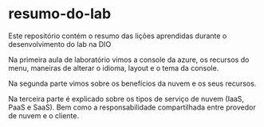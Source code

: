 # resumo-do-lab
Este repositório contém o resumo das lições aprendidas durante o desenvolvimento do lab na DIO

Na primeira aula de laboratório vimos a console da azure, os recursos do menu, maneiras de alterar o idioma, layout e o tema da console.

Na segunda parte vimos sobre os benefícios da nuvem e os seus recursos.

Na terceira parte é explicado sobre os tipos de serviço de nuvem (IaaS, PaaS e SaaS). Bem como a responsabilidade compartilhada entre provedor de nuvem e o cliente.
